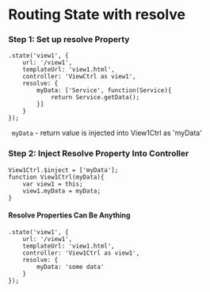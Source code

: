 # Routing State with resolve
### Step 1: Set up resolve Property
```
.state('view1', {
    url: '/view1',
    templateUrl: 'view1.html',
    controller: 'ViewCtrl as view1',
    resolve: {
        myData: ['Service', function(Service){
            return Service.getData();
        }]
    }
});
```
` myData` - return value is injected into View1Ctrl as 'myData'
### Step 2: Inject Resolve Property Into Controller
```
View1Ctrl.$inject = ['myData'];
function View1Ctrl(myData){
    var view1 = this;
    view1.myData = myData;
}
```

#### Resolve Properties Can Be Anything
```
.state('view1', {
    url: '/view1',
    templateUrl: 'view1.html',
    controller: 'View1Ctrl as view1',
    resolve: {
        myData: 'some data'
    }
});
```